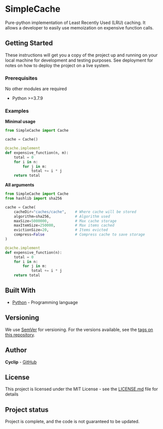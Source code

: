 # SimpleCache

Pure-python implementation of Least Recently Used (LRU) caching. It allows a developer to easily use memoization on expensive function calls.

## Getting Started

These instructions will get you a copy of the project up and running on your local machine for development and testing purposes. See deployment for notes on how to deploy the project on a live system.

### Prerequisites
No other modules are required
- Python >=3.7.9


### Examples
**Minimal usage**
```Python
from SimpleCache import Cache

cache = Cache()

@cache.implement
def expensive_function(n, m):
    total = 0
    for i in n:
        for j in m:
            total += i * j
    return total
```

**All arguments**
```Python
from SimpleCache import Cache
from hashlib import sha256

cache = Cache(
    cacheDir="caches/cache",    # Where cache will be stored
    algorithm=sha256,           # Algorithm used
    maxSize=5000000,            # Max cache storage
    maxItemSize=250000,         # Max items cached
    evictionSize=20,            # Items evicted
    compress=False              # Compress cache to save storage
)

@cache.implement
def expensive_function(n):
    total = 0
    for i in n:
        for j in m:
            total += i * j
    return total
```

## Built With

* [Python](https://www.python.org/) - Programming language

## Versioning

We use [SemVer](http://semver.org/) for versioning. For the versions available, see the [tags on this repository](https://github.com/your/project/tags).

## Author

**Cyclip** - [GitHub](https://github.com/Cyclip)

## License

This project is licensed under the MIT License - see the [LICENSE.md](LICENSE.md) file for details

## Project status
Project is complete, and the code is not guaranteed to be updated.
